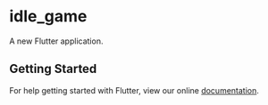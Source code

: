 # idle_game

A new Flutter application.

## Getting Started

For help getting started with Flutter, view our online
[documentation](https://flutter.io/).
